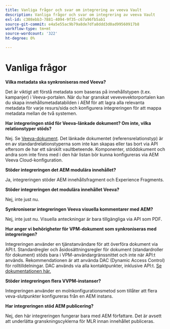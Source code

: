 ```yaml
---
title: Vanliga frågor och svar om integrering av veeva Vault
description: Vanliga frågor och svar om integrering av veeva Vault
exl-id: c308ebb3-7881-4094-9f35-c67a96fb5ab1
source-git-commit: e4a5e55ac9b79a8de7dfa8ddd3d0ad99560917b8
workflow-type: tm+mt
source-wordcount: '322'
ht-degree: 0%

---
```


# Vanliga frågor

**Vilka metadata ska synkroniseras med Veeva?**

Det är viktigt att förstå metadata som baseras på innehållstypen (t.ex. kampanjer) i Veeva-portalen. När du har granskat vevevevektorportalen kan du skapa innehållsmetadatabilden i AEM för att lagra alla relevanta metadata för varje resurs/sida och konfigurera integreringen för att mappa metadata mellan de två systemen.

**Har integreringen stöd för Veeva-länkade dokument? Om inte, vilka relationstyper stöds?**

Nej. Se [Veeva-dokument](https://vaulthelp2.vod309.com/wordpress/admin-user-help/documents-admin-user-help/about-document-relationships/). Det länkade dokumentet (referensrelationstyp) är en av standardrelationstyperna som inte kan skapas eller tas bort via API eftersom de har ett särskilt vaultbeteende. Komponenter, stöddokument och andra som inte finns med i den här listan bör kunna konfigureras via AEM Veeva Cloud-konfiguration.

**Stöder integreringen det AEM modulära innehållet?**

Ja, integreringen stöder AEM innehållsfragment och Experience Fragments.

**Stöder integreringen det modulära innehållet Veeva?**

Nej, inte just nu.

**Synkroniserar integreringen Veeva visuella kommentarer med AEM?**

Nej, inte just nu. Visuella anteckningar är bara tillgängliga via API som PDF.

**Hur anger vi behörigheter för VPM-dokument som synkroniseras med integreringen?**

Integreringen använder en tjänstanvändare för att överföra dokument via API:t.  Standardregler och åsidosättningsregler för dokument (standardroller för dokument) stöds bara i VPM-användargränssnittet och inte när API:t används. Rekommendationen är att använda DAC (Dynamic Access Control) för rolltilldelningar. DAC används via alla kontaktpunkter, inklusive API:t. [Se dokumentationen här.](http://vaulthelp2.vod309.com/wordpress/admin-user-help/ah-user-permissions-access-control/about-dynamic-access-control-for-documents/)

**Stöder integreringen flera VVPM-instanser?**

Integreringen använder en molnkonfigurationsmetod som tillåter att flera veva-slutpunkter konfigureras från en AEM instans.

**Har integreringen stöd AEM publicering?**

Nej, den här integreringen fungerar bara med AEM författare. Det är avsett att underlätta granskningscyklerna för MLR innan innehållet publiceras.
